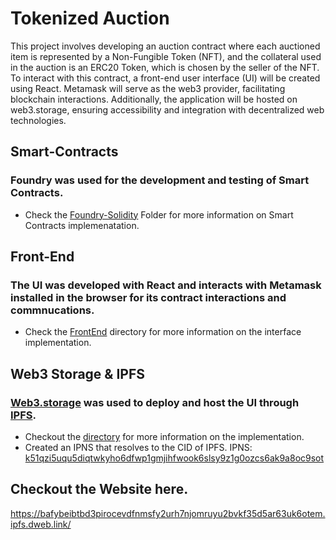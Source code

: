 
# Tokenized Auction

This project involves developing an auction contract where each auctioned item is represented by a Non-Fungible Token (NFT), and the collateral used in the auction is an ERC20 Token, which is chosen by the seller of the NFT. To interact with this contract, a front-end user interface (UI) will be created using React. Metamask will serve as the web3 provider, facilitating blockchain interactions. Additionally, the application will be hosted on web3.storage, ensuring accessibility and integration with decentralized web technologies.




## Smart-Contracts

### Foundry was used for the development and testing of Smart Contracts.
- Check the [Foundry-Solidity](https://github.com/Macbeth98/Tokenized-Vickrey-Auction-Foundry-React/tree/master/Foundry-Solidity) Folder for more information on Smart Contracts implemenatation.
## Front-End

### The UI was developed with React and interacts with Metamask installed in the browser for its contract interactions and commnucations.
- Check the [FrontEnd](https://github.com/Macbeth98/Tokenized-Vickrey-Auction-Foundry-React/tree/master/FrontEnd) directory for more information on the interface implementation.
## Web3 Storage & IPFS

### [Web3.storage](web3.storage) was used to deploy and host the UI through [IPFS](ipfs.io). 
- Checkout the [directory](https://github.com/Macbeth98/Tokenized-Vickrey-Auction-Foundry-React/tree/master/web3-storage-and-ipns) for more information on the implementation.
- Created an IPNS that resolves to the CID of IPFS. IPNS: [k51qzi5uqu5diqtwkyho6dfwp1gmjihfwook6slsy9z1g0ozcs6ak9a8oc9sot](https://k51qzi5uqu5diqtwkyho6dfwp1gmjihfwook6slsy9z1g0ozcs6ak9a8oc9sot.ipns.dweb.link/)
## Checkout the Website here.

https://bafybeibtbd3pirocevdfnmsfy2urh7njomruyu2bvkf35d5ar63uk6otem.ipfs.dweb.link/

